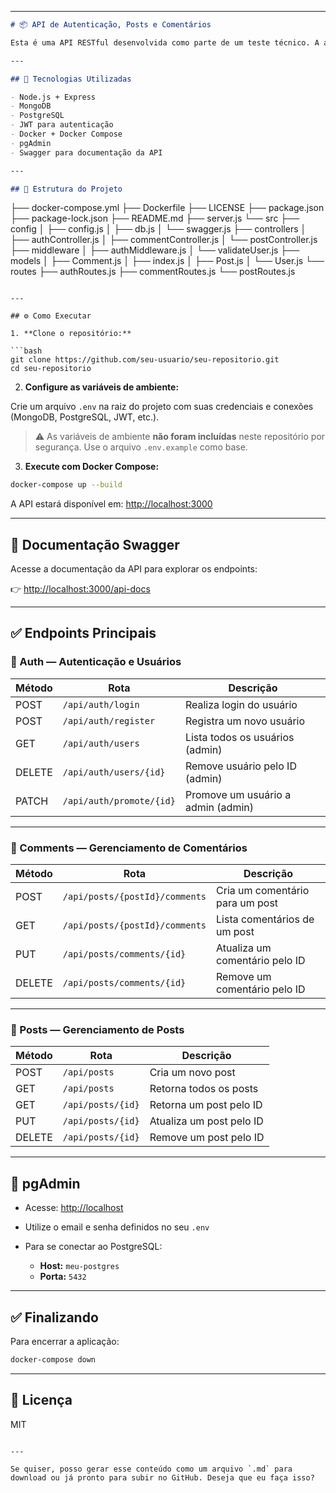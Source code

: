 
---

```markdown
# 📦 API de Autenticação, Posts e Comentários

Esta é uma API RESTful desenvolvida como parte de um teste técnico. A aplicação permite o registro e autenticação de usuários, criação de posts e comentários, além de funcionalidades administrativas.

---

## 🚀 Tecnologias Utilizadas

- Node.js + Express
- MongoDB
- PostgreSQL
- JWT para autenticação
- Docker + Docker Compose
- pgAdmin
- Swagger para documentação da API

---

## 📁 Estrutura do Projeto

```

├── docker-compose.yml
├── Dockerfile
├── LICENSE
├── package.json
├── package-lock.json
├── README.md
├── server.js
└── src
├── config
│   ├── config.js
│   ├── db.js
│   └── swagger.js
├── controllers
│   ├── authController.js
│   ├── commentController.js
│   └── postController.js
├── middleware
│   ├── authMiddleware.js
│   └── validateUser.js
├── models
│   ├── Comment.js
│   ├── index.js
│   ├── Post.js
│   └── User.js
└── routes
├── authRoutes.js
├── commentRoutes.js
└── postRoutes.js

````

---

## ⚙️ Como Executar

1. **Clone o repositório:**

```bash
git clone https://github.com/seu-usuario/seu-repositorio.git
cd seu-repositorio
````

2. **Configure as variáveis de ambiente:**

Crie um arquivo `.env` na raiz do projeto com suas credenciais e conexões (MongoDB, PostgreSQL, JWT, etc.).

> ⚠️ As variáveis de ambiente **não foram incluídas** neste repositório por segurança. Use o arquivo `.env.example` como base.

3. **Execute com Docker Compose:**

```bash
docker-compose up --build
```

A API estará disponível em: [http://localhost:3000](http://localhost:3000)

---

## 📄 Documentação Swagger

Acesse a documentação da API para explorar os endpoints:

👉 [http://localhost:3000/api-docs](http://localhost:3000/api-docs)

---

## ✅ Endpoints Principais

### 🔐 Auth — Autenticação e Usuários

| Método | Rota                     | Descrição                          |
| ------ | ------------------------ | ---------------------------------- |
| POST   | `/api/auth/login`        | Realiza login do usuário           |
| POST   | `/api/auth/register`     | Registra um novo usuário           |
| GET    | `/api/auth/users`        | Lista todos os usuários (admin)    |
| DELETE | `/api/auth/users/{id}`   | Remove usuário pelo ID (admin)     |
| PATCH  | `/api/auth/promote/{id}` | Promove um usuário a admin (admin) |

---

### 💬 Comments — Gerenciamento de Comentários

| Método | Rota                           | Descrição                       |
| ------ | ------------------------------ | ------------------------------- |
| POST   | `/api/posts/{postId}/comments` | Cria um comentário para um post |
| GET    | `/api/posts/{postId}/comments` | Lista comentários de um post    |
| PUT    | `/api/posts/comments/{id}`     | Atualiza um comentário pelo ID  |
| DELETE | `/api/posts/comments/{id}`     | Remove um comentário pelo ID    |

---

### 📝 Posts — Gerenciamento de Posts

| Método | Rota              | Descrição                |
| ------ | ----------------- | ------------------------ |
| POST   | `/api/posts`      | Cria um novo post        |
| GET    | `/api/posts`      | Retorna todos os posts   |
| GET    | `/api/posts/{id}` | Retorna um post pelo ID  |
| PUT    | `/api/posts/{id}` | Atualiza um post pelo ID |
| DELETE | `/api/posts/{id}` | Remove um post pelo ID   |

---

## 🧰 pgAdmin

* Acesse: [http://localhost](http://localhost)
* Utilize o email e senha definidos no seu `.env`
* Para se conectar ao PostgreSQL:

  * **Host:** `meu-postgres`
  * **Porta:** `5432`

---

## ✅ Finalizando

Para encerrar a aplicação:

```bash
docker-compose down
```

---

## 📄 Licença

MIT

```

---

Se quiser, posso gerar esse conteúdo como um arquivo `.md` para download ou já pronto para subir no GitHub. Deseja que eu faça isso?
```
